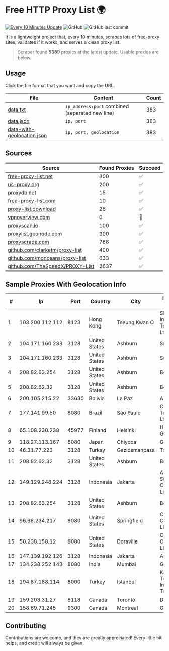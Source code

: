
# Free HTTP Proxy List 🌍

[![Every 10 Minutes Update](https://github.com/mertguvencli/http-proxy-list/actions/workflows/main.yml/badge.svg?branch=main)](https://github.com/mertguvencli/http-proxy-list/actions/workflows/main.yml)
![GitHub](https://img.shields.io/github/license/mertguvencli/http-proxy-list)
![GitHub last commit](https://img.shields.io/github/last-commit/mertguvencli/http-proxy-list)

It is a lightweight project that, every 10 minutes, scrapes lots of free-proxy sites, validates if it works, and serves a clean proxy list.


> Scraper found **5389** proxies at the latest update. Usable proxies are below.

## Usage

Click the file format that you want and copy the URL.


|File|Content|Count|
|----|-------|-----|
|[data.txt](https://raw.githubusercontent.com/mertguvencli/http-proxy-list/main/proxy-list/data.txt)|`ip_address:port` combined (seperated new line)|383|
|[data.json](https://raw.githubusercontent.com/mertguvencli/http-proxy-list/main/proxy-list/data.json)|`ip, port`|383|
|[data-with-geolocation.json](https://raw.githubusercontent.com/mertguvencli/http-proxy-list/main/proxy-list/data-with-geolocation.json)|`ip, port, geolocation`|383|

## Sources

|Source|Found Proxies|Succeed|
|------|-------------|-------|
|[free-proxy-list.net](https://free-proxy-list.net)|300|✅|
|[us-proxy.org](https://www.us-proxy.org)|200|✅|
|[proxydb.net](http://proxydb.net)|15|✅|
|[free-proxy-list.com](https://free-proxy-list.com/?page=&port=&type%5B%5D=http&type%5B%5D=https&up_time=0&search=Search)|10|✅|
|[proxy-list.download](https://www.proxy-list.download/HTTP)|26|✅|
|[vpnoverview.com](https://vpnoverview.com/privacy/anonymous-browsing/free-proxy-servers)|0|🚫|
|[proxyscan.io](https://www.proxyscan.io)|100|✅|
|[proxylist.geonode.com](https://proxylist.geonode.com/api/proxy-list?limit=300&page=1&sort_by=lastChecked&sort_type=desc&protocols=http,https)|300|✅|
|[proxyscrape.com](https://api.proxyscrape.com/v2/?request=displayproxies&protocol=http&timeout=10000&country=all&ssl=all&anonymity=all)|768|✅|
|[github.com/clarketm/proxy-list](https://raw.githubusercontent.com/clarketm/proxy-list/master/proxy-list-raw.txt)|400|✅|
|[github.com/monosans/proxy-list](https://raw.githubusercontent.com/monosans/proxy-list/main/proxies/http.txt)|633|✅|
|[github.com/TheSpeedX/PROXY-List](https://raw.githubusercontent.com/TheSpeedX/PROXY-List/master/http.txt)|2637|✅|


## Sample Proxies With Geolocation Info

|#|Ip|Port|Country|City|Internet Service Provider|
|-|--|----|-------|----|-------------------------|
|1|103.200.112.112|8123|Hong Kong|Tseung Kwan O|Shanghai Huajuan Information Technology Co., Ltd.|
|2|104.171.160.233|3128|United States|Ashburn|Sneaker Server|
|3|104.171.160.233|3128|United States|Ashburn|Sneaker Server|
|4|208.82.63.254|3128|United States|Ashburn|Bernardi Sounds|
|5|208.82.62.32|3128|United States|Ashburn|Bernardi Sounds|
|6|200.105.215.22|33630|Bolivia|La Paz|AXS Bolivia S. A.|
|7|177.141.99.50|8080|Brazil|São Paulo|Claro NXT Telecomunicacoes Ltda|
|8|65.108.230.238|45977|Finland|Helsinki|Hetzner Online GmbH|
|9|118.27.113.167|8080|Japan|Chiyoda|GMO Internet, Inc.|
|10|46.31.77.223|3128|Turkey|Gaziosmanpasa|Talha Bogaz|
|11|208.82.62.32|3128|United States|Ashburn|Bernardi Sounds|
|12|149.129.248.224|3128|Indonesia|Jakarta|Alibaba.com Singapore E-Commerce Private Limited|
|13|208.82.63.254|3128|United States|Ashburn|Bernardi Sounds|
|14|96.68.234.217|8080|United States|Springfield|Comcast Cable Communications, LLC|
|15|50.238.158.12|8080|United States|Doraville|Comcast Cable Communications, LLC|
|16|147.139.192.126|3128|Indonesia|Jakarta|Alibaba.com LLC|
|17|134.238.252.143|8080|India|Mumbai|Google LLC|
|18|194.87.188.114|8000|Turkey|Istanbul|Kadir Huseyin Tezcan Nosspeed Internet Teknolojileri|
|19|159.203.31.27|8118|Canada|Toronto|DigitalOcean, LLC|
|20|158.69.71.245|9300|Canada|Montreal|OVH SAS|



## Contributing

Contributions are welcome, and they are greatly appreciated! Every
little bit helps, and credit will always be given.

